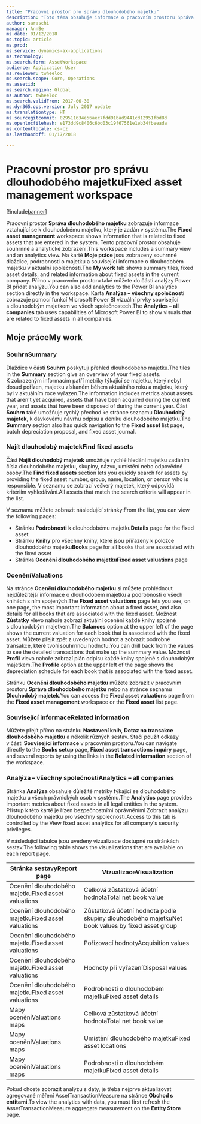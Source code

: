 ```yaml
---
title: "Pracovní prostor pro správu dlouhodobého majetku"
description: "Toto téma obsahuje informace o pracovním prostoru Správa dlouhodobého majetku. Tento pracovní prostor zobrazuje informace vztahující se k dlouhodobému majetku, který je zadán v systému. Obsahuje souhrnné a analytické zobrazení."
author: saraschi
manager: AnnBe
ms.date: 01/12/2018
ms.topic: article
ms.prod: 
ms.service: dynamics-ax-applications
ms.technology: 
ms.search.form: AssetWorkspace
audience: Application User
ms.reviewer: twheeloc
ms.search.scope: Core, Operations
ms.assetid: 
ms.search.region: Global
ms.author: twheeloc
ms.search.validFrom: 2017-06-30
ms.dyn365.ops.version: July 2017 update
ms.translationtype: HT
ms.sourcegitcommit: 029511634e56aec7fdd91bad9441cd12951fbd8d
ms.openlocfilehash: e173dd9c8406c6bd03c19f67561e1eb34fbeeada
ms.contentlocale: cs-cz
ms.lasthandoff: 01/17/2018

---
```


# <a name="fixed-asset-management-workspace"></a><span data-ttu-id="9cf40-105">Pracovní prostor pro správu dlouhodobého majetku</span><span class="sxs-lookup"><span data-stu-id="9cf40-105">Fixed asset management workspace</span></span>

[!include[banner](../includes/banner.md)]

<span data-ttu-id="9cf40-106">Pracovní prostor **Správa dlouhodobého majetku** zobrazuje informace vztahující se k dlouhodobému majetku, který je zadán v systému.</span><span class="sxs-lookup"><span data-stu-id="9cf40-106">The **Fixed asset management** workspace shows information that is related to fixed assets that are entered in the system.</span></span> <span data-ttu-id="9cf40-107">Tento pracovní prostor obsahuje souhrnné a analytické zobrazení.</span><span class="sxs-lookup"><span data-stu-id="9cf40-107">This workspace includes a summary view and an analytics view.</span></span> <span data-ttu-id="9cf40-108">Na kartě **Moje práce** jsou zobrazeny souhrnné dlaždice, podrobnosti o majetku a související informace o dlouhodobém majetku v aktuální společnosti.</span><span class="sxs-lookup"><span data-stu-id="9cf40-108">The **My work** tab shows summary tiles, fixed asset details, and related information about fixed assets in the current company.</span></span> <span data-ttu-id="9cf40-109">Přímo v pracovním prostoru také můžete do části analýzy Power BI přidat analýzu.</span><span class="sxs-lookup"><span data-stu-id="9cf40-109">You can also add analytics to the Power BI analytics section directly in the workspace.</span></span> <span data-ttu-id="9cf40-110">Karta **Analýza – všechny společnosti** zobrazuje pomocí funkcí Microsoft Power BI vizuální prvky související s dlouhodobým majetkem ve všech společnostech.</span><span class="sxs-lookup"><span data-stu-id="9cf40-110">The **Analytics – all companies** tab uses capabilities of Microsoft Power BI to show visuals that are related to fixed assets in all companies.</span></span>

## <a name="my-work"></a><span data-ttu-id="9cf40-111">Moje práce</span><span class="sxs-lookup"><span data-stu-id="9cf40-111">My work</span></span>

### <a name="summary"></a><span data-ttu-id="9cf40-112">Souhrn</span><span class="sxs-lookup"><span data-stu-id="9cf40-112">Summary</span></span>

<span data-ttu-id="9cf40-113">Dlaždice v části **Souhrn** poskytují přehled dlouhodobého majetku.</span><span class="sxs-lookup"><span data-stu-id="9cf40-113">The tiles in the **Summary** section give an overview of your fixed assets.</span></span> <span data-ttu-id="9cf40-114">K zobrazeným informacím patří metriky týkající se majetku, který nebyl dosud pořízen, majetku získaném během aktuálního roku a majetku, který byl v aktuálním roce vyřazen.</span><span class="sxs-lookup"><span data-stu-id="9cf40-114">The information includes metrics about assets that aren't yet acquired, assets that have been acquired during the current year, and assets that have been disposed of during the current year.</span></span> <span data-ttu-id="9cf40-115">Část **Souhrn** také umožňuje rychlý přechod ke stránce seznamu **Dlouhodobý majetek**, k dávkovému návrhu odpisu a deníku dlouhodobého majetku.</span><span class="sxs-lookup"><span data-stu-id="9cf40-115">The **Summary** section also has quick navigation to the **Fixed asset** list page, batch depreciation proposal, and fixed asset journal.</span></span>

### <a name="find-fixed-assets"></a><span data-ttu-id="9cf40-116">Najít dlouhodobý majetek</span><span class="sxs-lookup"><span data-stu-id="9cf40-116">Find fixed assets</span></span>

<span data-ttu-id="9cf40-117">Část **Najít dlouhodobý majetek** umožňuje rychlé hledání majetku zadáním čísla dlouhodobého majetku, skupiny, názvu, umístění nebo odpovědné osoby.</span><span class="sxs-lookup"><span data-stu-id="9cf40-117">The **Find fixed assets** section lets you quickly search for assets by providing the fixed asset number, group, name, location, or person who is responsible.</span></span> <span data-ttu-id="9cf40-118">V seznamu se zobrazí veškerý majetek, který odpovídá kritériím vyhledávání.</span><span class="sxs-lookup"><span data-stu-id="9cf40-118">All assets that match the search criteria will appear in the list.</span></span>

<span data-ttu-id="9cf40-119">V seznamu můžete zobrazit následující stránky:</span><span class="sxs-lookup"><span data-stu-id="9cf40-119">From the list, you can view the following pages:</span></span>

 - <span data-ttu-id="9cf40-120">Stránku **Podrobnosti** k dlouhodobému majetku</span><span class="sxs-lookup"><span data-stu-id="9cf40-120">**Details** page for the fixed asset</span></span>
 - <span data-ttu-id="9cf40-121">Stránku **Knihy** pro všechny knihy, které jsou přiřazeny k položce dlouhodobého majetku</span><span class="sxs-lookup"><span data-stu-id="9cf40-121">**Books** page for all books that are associated with the fixed asset</span></span>
 - <span data-ttu-id="9cf40-122">Stránka **Ocenění dlouhodobého majetku**</span><span class="sxs-lookup"><span data-stu-id="9cf40-122">**Fixed asset valuations** page</span></span>

### <a name="valuations"></a><span data-ttu-id="9cf40-123">Ocenění</span><span class="sxs-lookup"><span data-stu-id="9cf40-123">Valuations</span></span>

<span data-ttu-id="9cf40-124">Na stránce **Ocenění dlouhodobého majetku** si můžete prohlédnout nejdůležitější informace o dlouhodobém majetku a podrobnosti o všech knihách s ním spojených.</span><span class="sxs-lookup"><span data-stu-id="9cf40-124">The **Fixed asset valuations** page lets you see, on one page, the most important information about a fixed asset, and also details for all books that are associated with the fixed asset.</span></span> <span data-ttu-id="9cf40-125">Možnost **Zůstatky** vlevo nahoře zobrazí aktuální ocenění každé knihy spojené s dlouhodobým majetkem.</span><span class="sxs-lookup"><span data-stu-id="9cf40-125">The **Balances** option at the upper left of the page shows the current valuation for each book that is associated with the fixed asset.</span></span> <span data-ttu-id="9cf40-126">Můžete přejít zpět z uvedených hodnot a zobrazit podrobné transakce, které tvoří souhrnnou hodnotu.</span><span class="sxs-lookup"><span data-stu-id="9cf40-126">You can drill back from the values to see the detailed transactions that make up the summary value.</span></span> <span data-ttu-id="9cf40-127">Možnost **Profil** vlevo nahoře zobrazí plán odpisu každé knihy spojené s dlouhodobým majetkem.</span><span class="sxs-lookup"><span data-stu-id="9cf40-127">The **Profile** option at the upper left of the page shows the depreciation schedule for each book that is associated with the fixed asset.</span></span>

<span data-ttu-id="9cf40-128">Stránku **Ocenění dlouhodobého majetku** můžete zobrazit v pracovním prostoru **Správa dlouhodobého majetku** nebo na stránce seznamu **Dlouhodobý majetek**.</span><span class="sxs-lookup"><span data-stu-id="9cf40-128">You can access the **Fixed asset valuations** page from the **Fixed asset management** workspace or the **Fixed asset** list page.</span></span>

### <a name="related-information"></a><span data-ttu-id="9cf40-129">Související informace</span><span class="sxs-lookup"><span data-stu-id="9cf40-129">Related information</span></span>

<span data-ttu-id="9cf40-130">Můžete přejít přímo na stránku **Nastavení knih**, **Dotaz na transakce dlouhodobého majetku** a několik různých sestav. Stačí použít odkazy v části **Související informace** v pracovním prostoru.</span><span class="sxs-lookup"><span data-stu-id="9cf40-130">You can navigate directly to the **Books setup** page, **Fixed asset transactions inquiry** page, and several reports by using the links in the **Related information** section of the workspace.</span></span>

### <a name="analytics--all-companies"></a><span data-ttu-id="9cf40-131">Analýza – všechny společnosti</span><span class="sxs-lookup"><span data-stu-id="9cf40-131">Analytics – all companies</span></span>

<span data-ttu-id="9cf40-132">Stránka **Analýza** obsahuje důležité metriky týkající se dlouhodobého majetku u všech právnických osob v systému.</span><span class="sxs-lookup"><span data-stu-id="9cf40-132">The **Analytics** page provides important metrics about fixed assets in all legal entities in the system.</span></span> <span data-ttu-id="9cf40-133">Přístup k této kartě je řízen bezpečnostními oprávněními Zobrazit analýzu dlouhodobého majetku pro všechny společnosti.</span><span class="sxs-lookup"><span data-stu-id="9cf40-133">Access to this tab is controlled by the View fixed asset analytics for all company's security privileges.</span></span>

<span data-ttu-id="9cf40-134">V následující tabulce jsou uvedeny vizualizace dostupné na stránkách sestav.</span><span class="sxs-lookup"><span data-stu-id="9cf40-134">The following table shows the visualizations that are available on each report page.</span></span>

| <span data-ttu-id="9cf40-135">Stránka sestavy</span><span class="sxs-lookup"><span data-stu-id="9cf40-135">Report page</span></span>            | <span data-ttu-id="9cf40-136">Vizualizace</span><span class="sxs-lookup"><span data-stu-id="9cf40-136">Visualization</span></span>        |
|------------------------|----------------------|
| <span data-ttu-id="9cf40-137">Ocenění dlouhodobého majetku</span><span class="sxs-lookup"><span data-stu-id="9cf40-137">Fixed asset valuations</span></span> | <span data-ttu-id="9cf40-138">Celková zůstatková účetní hodnota</span><span class="sxs-lookup"><span data-stu-id="9cf40-138">Total net book value</span></span> |
| <span data-ttu-id="9cf40-139">Ocenění dlouhodobého majetku</span><span class="sxs-lookup"><span data-stu-id="9cf40-139">Fixed asset valuations</span></span> | <span data-ttu-id="9cf40-140">Zůstatková účetní hodnota podle skupiny dlouhodobého majetku</span><span class="sxs-lookup"><span data-stu-id="9cf40-140">Net book values by fixed asset group</span></span> |
| <span data-ttu-id="9cf40-141">Ocenění dlouhodobého majetku</span><span class="sxs-lookup"><span data-stu-id="9cf40-141">Fixed asset valuations</span></span> | <span data-ttu-id="9cf40-142">Pořizovací hodnoty</span><span class="sxs-lookup"><span data-stu-id="9cf40-142">Acquisition values</span></span> |
| <span data-ttu-id="9cf40-143">Ocenění dlouhodobého majetku</span><span class="sxs-lookup"><span data-stu-id="9cf40-143">Fixed asset valuations</span></span> | <span data-ttu-id="9cf40-144">Hodnoty při vyřazení</span><span class="sxs-lookup"><span data-stu-id="9cf40-144">Disposal values</span></span> |
| <span data-ttu-id="9cf40-145">Ocenění dlouhodobého majetku</span><span class="sxs-lookup"><span data-stu-id="9cf40-145">Fixed asset valuations</span></span> | <span data-ttu-id="9cf40-146">Podrobnosti o dlouhodobém majetku</span><span class="sxs-lookup"><span data-stu-id="9cf40-146">Fixed asset details</span></span> |
| <span data-ttu-id="9cf40-147">Mapy ocenění</span><span class="sxs-lookup"><span data-stu-id="9cf40-147">Valuations maps</span></span>        | <span data-ttu-id="9cf40-148">Celková zůstatková účetní hodnota</span><span class="sxs-lookup"><span data-stu-id="9cf40-148">Total net book value</span></span> |
| <span data-ttu-id="9cf40-149">Mapy ocenění</span><span class="sxs-lookup"><span data-stu-id="9cf40-149">Valuations maps</span></span>        | <span data-ttu-id="9cf40-150">Umístění dlouhodobého majetku</span><span class="sxs-lookup"><span data-stu-id="9cf40-150">Fixed asset locations</span></span> |
| <span data-ttu-id="9cf40-151">Mapy ocenění</span><span class="sxs-lookup"><span data-stu-id="9cf40-151">Valuations maps</span></span>        | <span data-ttu-id="9cf40-152">Podrobnosti o dlouhodobém majetku</span><span class="sxs-lookup"><span data-stu-id="9cf40-152">Fixed asset details</span></span> |

<span data-ttu-id="9cf40-153">Pokud chcete zobrazit analýzu s daty, je třeba nejprve aktualizovat agregované měření AssetTransactionMeasure na stránce **Obchod s entitami**.</span><span class="sxs-lookup"><span data-stu-id="9cf40-153">To view the analytics with data, you must first refresh the AssetTransactionMeasure aggregate measurement on the **Entity Store** page.</span></span>

